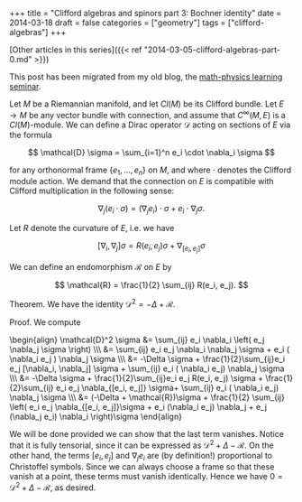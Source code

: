 +++
title = "Clifford algebras and spinors part 3: Bochner identity"
date = 2014-03-18
draft = false
categories = ["geometry"]
tags = ["clifford-algebras"]
+++

[Other articles in this series]({{< ref "2014-03-05-clifford-algebras-part-0.md" >}})

This post has been migrated from my old blog, the [math-physics learning seminar](https://mathphysseminar.blogspot.com/).


Let $M$ be a Riemannian manifold, and let $Cl(M)$ be its Clifford bundle. Let $E \to M$ be any vector bundle with connection, and assume that $C^\infty(M, E)$ is a $Cl(M)$-module. We can define a Dirac operator $\mathcal{D}$ acting on sections of $E$ via the formula

$$ \mathcal{D} \sigma = \sum_{i=1}^n e_i \cdot \nabla_i \sigma $$

for any orthonormal frame $\{e_1, \dots, e_n\}$ on $M$, and where $\cdot$ denotes the Clifford module action. We demand that the connection on $E$ is compatible with Clifford multiplication in the following sense:

$$ \nabla_j (e_i \cdot \sigma) = (\nabla_j e_i) \cdot \sigma + e_i \cdot \nabla_j \sigma. $$


Let $R$ denote the curvature of $E$, i.e. we have

$$ [\nabla_i, \nabla_j] \sigma =  R(e_i, e_j) \sigma+ \nabla_{[e_i, e_j]} \sigma $$


We can define an endomorphism $\mathcal{R}$ on $E$ by

$$ \mathcal{R} = \frac{1}{2} \sum_{ij} R(e_i, e_j). $$


Theorem. We have the identity $\mathcal{D}^2 = -\Delta + \mathcal{R}$.


Proof. We compute

\\begin{align}
\mathcal{D}^2 \sigma &= \sum_{ij} e_i \nabla_i \left( e_j \nabla_j \sigma \right) \\\\\\
&= \sum_{ij} e_i e_j \nabla_i \nabla_j \sigma + e_i ( \nabla_i e_j ) \nabla_j \sigma \\\\\\
&= -\Delta \sigma + \frac{1}{2}\sum_{ij}e_i e_j [\nabla_i, \nabla_j] \sigma + \sum_{ij} e_i ( \nabla_i e_j) \nabla_j \sigma \\\\\\
&= -\Delta \sigma + \frac{1}{2}\sum_{ij}e_i e_j R(e_i, e_j) \sigma + \frac{1}{2}\sum_{ij} e_i e_j \nabla_{[e_i, e_j]} \sigma+ \sum_{ij} e_i ( \nabla_i e_j) \nabla_j \sigma \\\\\\
&= (-\Delta + \mathcal{R})\sigma + \frac{1}{2} \sum_{ij} \left( e_i e_j \nabla_{[e_i, e_j]}\sigma +  e_i (\nabla_i e_j) \nabla_j + e_j (\nabla_j e_i) \nabla_i \right)\sigma
\\end{align}

We will be done provided we can show that the last term vanishes. Notice that it is fully tensorial, since it can be expressed as $\mathcal{D}^2 + \Delta - \mathcal{R}$. On the other hand, the terms $[e_i, e_j]$ and $\nabla_j e_i$ are (by definition!) proportional to Christoffel symbols. Since we can always choose a frame so that these vanish at a point, these terms must vanish identically. Hence we have $0 = \mathcal{D}^2 + \Delta - \mathcal{R}$, as desired.
